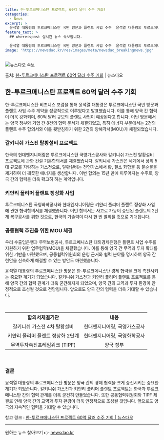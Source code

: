 ```yaml
---
title: 한-투르크메니스탄 프로젝트, 60억 달러 수주 기회!
categories:
  - News
excerpt: >
  윤석열 대통령의 투르크메니스탄 국빈 방문과 플랜트 사업 수주  윤석열 대통령의 투르크메니스탄 국빈 방문을 계…
feature_text: >
  ## whereispost 실시간 뉴스 속보입니다.

  윤석열 대통령의 투르크메니스탄 국빈 방문과 플랜트 사업 수주  윤석열 대통령의 투르크메니스탄 국빈 방문을 계…
image: 'https://newsdao.kr/res/images/meta/newsdao_breakingnews.jpg'
---
```


![뉴스다오 속보](https://newsdao.kr/res/images/meta/newsdao_breakingnews.jpg)

<p>출처: <a href="https://newsdao.kr/4170" rel="dofollow">한-투르크메니스탄 프로젝트 60억 달러 수주 기회</a> | 뉴스다오</p>

<h2 data-ke-size="size26">한-투르크메니스탄 프로젝트 60억 달러 수주 기회</h2>

한-투르크메니스탄 비즈니스 포럼을 통해 윤석열 대통령은 투르크메니스탄 국빈 방문과 플랜트 사업 수주 계약을 성공적으로 이루었다고 발표했습니다. 이를 통해 양국 간 협력이 더욱 강화되며, 60억 달러 규모의 플랜트 사업이 예상된다고 합니다. 이번 방문에서는 양국 정부와 기업 간 8건의 협력 문서가 체결되었고, 특히 에너지 부문에서는 2건의 플랜트 수주 합의서와 이를 뒷받침하기 위한 2건의 양해각서(MOU)가 체결되었습니다.

<h3 data-ke-size="size24">갈키니쉬 가스전 탈황설비 프로젝트</h3>
한국의 현대엔지니어링은 투르크메니스탄 국영가스공사와 갈키니쉬 가스전 탈황설비 프로젝트에 관한 건설 기본합의서를 체결했습니다. 갈키니쉬 가스전은 세계에서 상위 5대 규모를 자랑하는 가스전으로, 탈황설비는 천연가스에서 황, 질소 화합물 등 불순물을 제거하여 더 깨끗한 에너지를 생산합니다. 이번 합의는 15년 만에 이루어지는 수주로, 양국 간의 협력을 더욱 확고히 하는 계약입니다.

<h3 data-ke-size="size24">키얀리 폴리머 플랜트 정상화 사업</h3>
투르크메니스탄 국영화학공사와 현대엔지니어링은 키얀리 폴리머 플랜트 정상화 사업에 관한 협력합의서를 체결했습니다. 이번 합의서는 사고로 가동이 중단된 플랜트의 2단계 복구공사를 위한 것으로, 한국의 기술력이 다시 한 번 발휘될 것으로 기대됩니다.

<h3 data-ke-size="size24">공동협력 추진을 위한 MOU 체결</h3>
우리 수출입은행과 무역보험공사, 투르크메니스탄 대외경제은행은 플랜트 사업 수주를 지원하기 위한 업무협약(MOU)을 체결했습니다. 이를 통해 양국 간 무역과 투자 확대를 위한 기반을 마련했으며, 공동협력위원회의 운영 근거와 협력 분야를 명시하여 양국 간 현안을 신속하게 해결할 수 있는 방안도 마련했습니다.

윤석열 대통령의 투르크메니스탄 방문은 한-투르크메니스탄 경제 협력을 크게 촉진시키는 중요한 계기가 되었습니다. 갈키니쉬 가스전과 키얀리 폴리머 플랜트 프로젝트를 통해 양국 간의 협력 관계가 더욱 굳건해지게 되었으며, 양국 간의 교역과 투자 환경이 안정적으로 조성될 것으로 전망됩니다. 앞으로도 양국 간의 협력을 더욱 기대할 수 있습니다. 
<p data-ke-size="size16">&nbsp;</p>

<table>
  <tbody>
    <tr>
      <td style="text-align: center; height: 17px;"><b>합의서체결기관</b></td>
      <td style="text-align: center; height: 17px;"><b>내용</b></td>
    </tr>
    <tr>
      <td style="text-align: center; height: 17px;">갈키니쉬 가스전 4차 탈황설비</td>
      <td style="text-align: center; height: 17px;">현대엔지니어링, 국영가스공사</td>
    </tr>
    <tr>
      <td style="text-align: center; height: 17px;">키얀리 폴리머 플랜트 정상화 2단계</td>
      <td style="text-align: center; height: 17px;">현대엔지니어링, 국영화학공사</td>
    </tr>
    <tr>
      <td style="text-align: center; height: 17px;">무역투자촉진프레임워크 (TIPF)</td>
      <td style="text-align: center; height: 17px;">양국 정부</td>
    </tr>
  </tbody>
</table>
<p data-ke-size="size16">&nbsp;</p>

<h3 data-ke-size="size24">결론</h3>
윤석열 대통령의 투르크메니스탄 방문은 양국 간의 경제 협력을 크게 증진시키는 중요한 계기가 되었습니다. 갈키니쉬 가스전과 키얀리 폴리머 플랜트 프로젝트는 한국과 투르크메니스탄 간의 협력 관계를 더욱 굳건히 만들었습니다. 또한 공동협력위원회와 TIPF 체결로 인해 양국 간의 교역과 투자 환경이 더욱 안정적으로 조성될 것입니다. 앞으로도 양국의 지속적인 협력을 기대할 수 있습니다.

참고 링크 : <a href="https://newsdao.kr/4170">한-투르크메니스탄 프로젝트 60억 달러 수주 기회 | 뉴스다오</a>
<hr> 

원하는 뉴스 찾아보기 👉 <a href="https://newsdao.kr" rel="dofollow">newsdao.kr</a>


